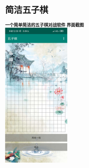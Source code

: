 # 简洁五子棋
**一个简单简洁的五子棋对战软件**
**界面截图**
<br/>
<img src="https://github.com/leijingxing/Wuziqi/blob/master/img/img1.jpg"  width="40%" height="40%"/>
